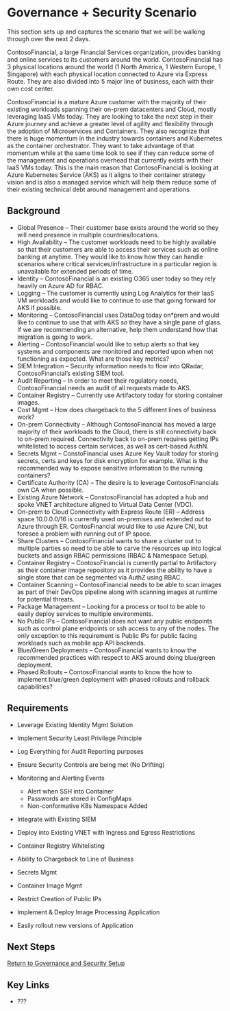 # Governance + Security Scenario

This section sets up and captures the scenario that we will be walking through over the next 2 days.

ContosoFinancial, a large Financial Services organization, provides banking and online services to its customers around the world. ContosoFinancial has 3 physical locations around the world (1 North America, 1 Western Europe, 1 Singapore) with each physical location connected to Azure via Express Route. They are also divided into 5 major line of business, each with their own cost center.

ContosoFinancial is a mature Azure customer with the majority of their existing workloads spanning their on-prem datacenters and Cloud, mostly leveraging IaaS VMs today. They are looking to take the next step in their Azure journey and achieve a greater level of agility and flexibility through the adoption of Microservices and Containers. They also recognize that there is huge momentum in the industry towards containers and Kubernetes as the container orchestrator. They want to take advantage of that momentum while at the same time look to see if they can reduce some of the management and operations overhead that currently exists with their IaaS VMs today. This is the main reason that ContosoFinancial is looking at Azure Kubernetes Service (AKS) as it aligns to their container strategy vision and is also a managed service which will help them reduce some of their existing technical debt around management and operations.

## Background

* Global Presence – Their customer base exists around the world so they will need presence in multiple countries/locations.
* High Availability – The customer workloads need to be highly available so that their customers are able to access their services such as online banking at anytime. They would like to know how they can handle scenarios where critical services/infrastructure in a particular region is unavailable for extended periods of time.
* Identity – ContosoFinancial is an existing O365 user today so they rely heavily on Azure AD for RBAC.
* Logging – The customer is currently using Log Analytics for their IaaS VM workloads and would like to continue to use that going forward for AKS if possible.
* Monitoring – ContosoFinancial uses DataDog today on*prem and would like to continue to use that with AKS so they have a single pane of glass. If we are recommending an alternative, help them understand how that migration is going to work.
* Alerting – ContosoFinancial would like to setup alerts so that key systems and components are monitored and reported upon when not functioning as expected. What are those key metrics?
* SIEM Integration – Security information needs to flow into QRadar, ContosoFinancial’s existing SIEM tool.
* Audit Reporting – In order to meet their regulatory needs, ContosoFinancial needs an audit of all requests made to AKS.
* Container Registry – Currently use Artifactory today for storing container images.
* Cost Mgmt – How does chargeback to the 5 different lines of business work?
* On-prem Connectivity – Although ContosoFinancial has moved a large majority of their workloads to the Cloud, there is still connectivity back to on-prem required. Connectivity back to on-prem requires getting IPs whitelisted to access certain services, as well as cert-based AuthN.
* Secrets Mgmt – ConstoFinancial uses Azure Key Vault today for storing secrets, certs and keys for disk encryption for example. What is the recommended way to expose sensitive information to the running containers?
* Certificate Authority (CA) – The desire is to leverage ContosoFinancials own CA when possible.
* Existing Azure Network – ConstosoFinancial has adopted a hub and spoke VNET architecture aligned to Virtual Data Center (VDC).
* On-prem to Cloud Connectivity with Express Route (ER) – Address space 10.0.0.0/16 is currently used on-premises and extended out to Azure through ER. ContosFinancial would like to use Azure CNI, but foresee a problem with running out of IP space.
* Share Clusters – ContosoFinancial wants to share a cluster out to multiple parties so need to be able to carve the resources up into logical buckets and assign RBAC permissions (RBAC & Namespace Setup).
* Container Registry – ContosoFinancial is currently partial to Artifactory as their container image repository as it provides the ability to have a single store that can be segmented via AuthZ using RBAC.
* Container Scanning – ContosoFinancial needs to be able to scan images as part of their DevOps pipeline along with scanning images at runtime for potential threats.
* Package Management – Looking for a process or tool to be able to easily deploy services to multiple environments.
* No Public IPs – ContosoFinancial does not want any public endpoints such as control plane endpoints or ssh access to any of the nodes. The only exception to this requirement is Public IPs for public facing workloads such as mobile app API backends.
* Blue/Green Deployments – ContosoFinancial wants to know the recommended practices with respect to AKS around doing blue/green deployment.
* Phased Rollouts – ContosoFinancial  wants to know the how to implement blue/green deployment with phased rollouts and rollback capabilities?

## Requirements

* Leverage Existing Identity Mgmt Solution
* Implement Security Least Privilege Principle
* Log Everything for Audit Reporting purposes
* Ensure Security Controls are being met (No Drifting)
* Monitoring and Alerting Events

  * Alert when SSH into Container
  * Passwords are stored in ConfigMaps
  * Non-conformative K8s Namespace Added

* Integrate with Existing SIEM
* Deploy into Existing VNET with Ingress and Egress Restrictions
* Container Registry Whitelisting
* Ability to Chargeback to Line of Business
* Secrets Mgmt
* Container Image Mgmt
* Restrict Creation of Public IPs
* Implement & Deploy Image Processing Application
* Easily rollout new versions of Application

## Next Steps

[Return to Governance and Security Setup](governance-security/README.md)

## Key Links

* ???
